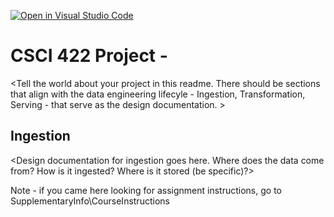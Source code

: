[![Open in Visual Studio Code](https://classroom.github.com/assets/open-in-vscode-2e0aaae1b6195c2367325f4f02e2d04e9abb55f0b24a779b69b11b9e10269abc.svg)](https://classroom.github.com/online_ide?assignment_repo_id=16374176&assignment_repo_type=AssignmentRepo)
# CSCI 422 Project - <YourName>

<Tell the world about your project in this readme.  There should be sections that align with the data engineering lifecyle - Ingestion, Transformation, Serving - that serve as the design documentation.  >

## Ingestion
<Design documentation for ingestion goes here.  Where does the data come from?  How is it ingested?  Where is it stored (be specific)?>

Note - if you came here looking for assignment instructions, go to SupplementaryInfo\CourseInstructions
